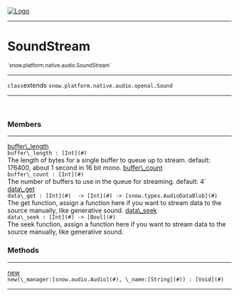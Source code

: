 
[![Logo](../../../../../images/logo.png)](../../../../../api/index.html)

---



<h1>SoundStream</h1>
<small>`snow.platform.native.audio.SoundStream`</small>



---

`class`extends <code><span>snow.platform.native.audio.openal.Sound</span></code>

---

&nbsp;
&nbsp;



<h3>Members</h3> <hr/><span class="member apipage">
                <a name="buffer_length"><a class="lift" href="#buffer_length">buffer\_length</a></a><div class="clear"></div><code class="signature apipage">buffer\_length : [Int](#)</code><br/></span>
            <span class="small_desc_flat">The length of bytes for a single buffer to queue up to stream. default: 176400, about 1 second in 16 bit mono.</span><span class="member apipage">
                <a name="buffer_count"><a class="lift" href="#buffer_count">buffer\_count</a></a><div class="clear"></div><code class="signature apipage">buffer\_count : [Int](#)</code><br/></span>
            <span class="small_desc_flat">The number of buffers to use in the queue for streaming. default: 4`</span><span class="member apipage">
                <a name="data_get"><a class="lift" href="#data_get">data\_get</a></a><div class="clear"></div><code class="signature apipage">data\_get : [Int](#)&nbsp; -&gt; [Int](#)&nbsp;-&gt; [snow.types.AudioDataBlob](#)</code><br/></span>
            <span class="small_desc_flat">The get function, assign a function here if you want to stream data to the source manually, like generative sound.</span><span class="member apipage">
                <a name="data_seek"><a class="lift" href="#data_seek">data\_seek</a></a><div class="clear"></div><code class="signature apipage">data\_seek : [Int](#)&nbsp;-&gt; [Bool](#)</code><br/></span>
            <span class="small_desc_flat">The seek function, assign a function here if you want to stream data to the source manually, like generative sound.</span>





<h3>Methods</h3> <hr/><span class="method apipage">
            <a name="new"><a class="lift" href="#new">new</a></a> <div class="clear"></div><code class="signature apipage">new(\_manager:[snow.audio.Audio](#)<span></span>, \_name:[String](#)<span></span>) : [Void](#)</code><br/><span class="small_desc_flat"></span>
        </span>
    





---

&nbsp;
&nbsp;
&nbsp;
&nbsp;
